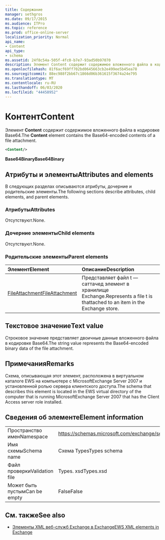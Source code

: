 ```yaml
---
title: Содержание
manager: sethgros
ms.date: 09/17/2015
ms.audience: ITPro
ms.topic: reference
ms.prod: office-online-server
localization_priority: Normal
api_name:
- Content
api_type:
- schema
ms.assetid: 24f8c54a-505f-4fc0-b7e7-93ad50b97070
description: Элемент Content содержит содержимое вложенного файла в кодировке Base64.
ms.openlocfilehash: 81f6acf69ff702bd0645663cb2e499ee5b45ea78
ms.sourcegitcommit: 88ec988f2bb67c1866d06b361615f3674a24e795
ms.translationtype: MT
ms.contentlocale: ru-RU
ms.lasthandoff: 06/03/2020
ms.locfileid: "44458952"
---
```

# <a name="content"></a><span data-ttu-id="e7515-103">Контент</span><span class="sxs-lookup"><span data-stu-id="e7515-103">Content</span></span>

<span data-ttu-id="e7515-104">Элемент **Content** содержит содержимое вложенного файла в кодировке Base64.</span><span class="sxs-lookup"><span data-stu-id="e7515-104">The **Content** element contains the Base64-encoded contents of a file attachment.</span></span> 
  
```xml
<Content/>
```

 <span data-ttu-id="e7515-105">**Base64Binary**</span><span class="sxs-lookup"><span data-stu-id="e7515-105">**Base64Binary**</span></span>
## <a name="attributes-and-elements"></a><span data-ttu-id="e7515-106">Атрибуты и элементы</span><span class="sxs-lookup"><span data-stu-id="e7515-106">Attributes and elements</span></span>

<span data-ttu-id="e7515-107">В следующих разделах описываются атрибуты, дочерние и родительские элементы.</span><span class="sxs-lookup"><span data-stu-id="e7515-107">The following sections describe attributes, child elements, and parent elements.</span></span>
  
### <a name="attributes"></a><span data-ttu-id="e7515-108">Атрибуты</span><span class="sxs-lookup"><span data-stu-id="e7515-108">Attributes</span></span>

<span data-ttu-id="e7515-109">Отсутствуют.</span><span class="sxs-lookup"><span data-stu-id="e7515-109">None.</span></span>
  
### <a name="child-elements"></a><span data-ttu-id="e7515-110">Дочерние элементы</span><span class="sxs-lookup"><span data-stu-id="e7515-110">Child elements</span></span>

<span data-ttu-id="e7515-111">Отсутствуют.</span><span class="sxs-lookup"><span data-stu-id="e7515-111">None.</span></span>
  
### <a name="parent-elements"></a><span data-ttu-id="e7515-112">Родительские элементы</span><span class="sxs-lookup"><span data-stu-id="e7515-112">Parent elements</span></span>

|<span data-ttu-id="e7515-113">**Элемент**</span><span class="sxs-lookup"><span data-stu-id="e7515-113">**Element**</span></span>|<span data-ttu-id="e7515-114">**Описание**</span><span class="sxs-lookup"><span data-stu-id="e7515-114">**Description**</span></span>|
|:-----|:-----|
|[<span data-ttu-id="e7515-115">FileAttachment</span><span class="sxs-lookup"><span data-stu-id="e7515-115">FileAttachment</span></span>](fileattachment.md) <br/> |<span data-ttu-id="e7515-116">Представляет файл t — саттачед элемент в хранилище Exchange.</span><span class="sxs-lookup"><span data-stu-id="e7515-116">Represents a file t is thattached to an item in the Exchange store.</span></span>  <br/> |
   
## <a name="text-value"></a><span data-ttu-id="e7515-117">Текстовое значение</span><span class="sxs-lookup"><span data-stu-id="e7515-117">Text value</span></span>

<span data-ttu-id="e7515-118">Строковое значение представляет двоичные данные вложенного файла в кодировке Base64.</span><span class="sxs-lookup"><span data-stu-id="e7515-118">The string value represents the Base64-encoded binary data of the file attachment.</span></span>
  
## <a name="remarks"></a><span data-ttu-id="e7515-119">Примечания</span><span class="sxs-lookup"><span data-stu-id="e7515-119">Remarks</span></span>

<span data-ttu-id="e7515-120">Схема, описывающая этот элемент, расположена в виртуальном каталоге EWS на компьютере с MicrosoftExchange Server 2007 и установленной ролью сервера клиентского доступа.</span><span class="sxs-lookup"><span data-stu-id="e7515-120">The schema that describes this element is located in the EWS virtual directory of the computer that is running MicrosoftExchange Server 2007 that has the Client Access server role installed.</span></span>
  
## <a name="element-information"></a><span data-ttu-id="e7515-121">Сведения об элементе</span><span class="sxs-lookup"><span data-stu-id="e7515-121">Element information</span></span>

|||
|:-----|:-----|
|<span data-ttu-id="e7515-122">Пространство имен</span><span class="sxs-lookup"><span data-stu-id="e7515-122">Namespace</span></span>  <br/> |https://schemas.microsoft.com/exchange/services/2006/types  <br/> |
|<span data-ttu-id="e7515-123">Имя схемы</span><span class="sxs-lookup"><span data-stu-id="e7515-123">Schema name</span></span>  <br/> |<span data-ttu-id="e7515-124">Схема Types</span><span class="sxs-lookup"><span data-stu-id="e7515-124">Types schema</span></span>  <br/> |
|<span data-ttu-id="e7515-125">Файл проверки</span><span class="sxs-lookup"><span data-stu-id="e7515-125">Validation file</span></span>  <br/> |<span data-ttu-id="e7515-126">Types. xsd</span><span class="sxs-lookup"><span data-stu-id="e7515-126">Types.xsd</span></span>  <br/> |
|<span data-ttu-id="e7515-127">Может быть пустым</span><span class="sxs-lookup"><span data-stu-id="e7515-127">Can be empty</span></span>  <br/> |<span data-ttu-id="e7515-128">False</span><span class="sxs-lookup"><span data-stu-id="e7515-128">False</span></span>  <br/> |
   
## <a name="see-also"></a><span data-ttu-id="e7515-129">См. также</span><span class="sxs-lookup"><span data-stu-id="e7515-129">See also</span></span>



- [<span data-ttu-id="e7515-130">Элементы XML веб-служб Exchange в Exchange</span><span class="sxs-lookup"><span data-stu-id="e7515-130">EWS XML elements in Exchange</span></span>](ews-xml-elements-in-exchange.md)

